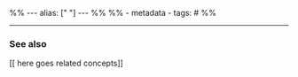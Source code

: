 %% ---
alias: [" "]
--- %%
%% - metadata
	- tags: #
%%



-------------
### See also
[[ here goes related concepts]]
